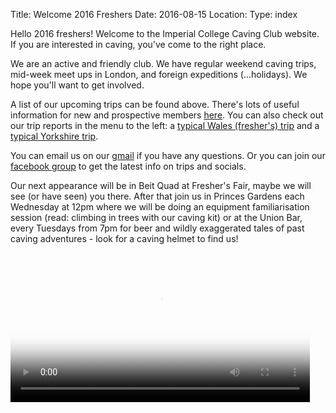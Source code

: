 Title: Welcome 2016 Freshers
Date: 2016-08-15
Location:
Type: index

Hello 2016 freshers! Welcome to the Imperial College Caving Club website. If you are interested in caving, you've come to the right place.

We are an active and friendly club. We have regular weekend caving trips, mid-week meet ups in London, and foreign expeditions (...holidays). We hope you'll want to get involved.

A list of our upcoming trips can be found above. There's lots of useful information for new and prospective members [here](/rcc/caving/pages/clubinfo.html). You can also check out our trip reports in the menu to the left: a [typical Wales (fresher's) trip](/rcc/caving/articles/wales-2013-10-25.html) and a [typical Yorkshire trip](/rcc/caving/articles/yorkshire-2014-11-28.html).

You can email us on our [gmail](http://www.google.com/recaptcha/mailhide/d?k=01pKgPf4L76j23E4ymTAu8fw==&c=CoX_UvK7tWMqLjrzhcaEXTCP8fRKKSw-Cl1eAzdIcj4=) if you have any questions. Or you can join our [facebook group](https://www.facebook.com/groups/578983745563159/) to get the latest info on trips and socials.

Our next appearance will be in Beit Quad at Fresher's Fair, maybe we will see (or have seen) you there. After that join us in Princes Gardens each Wednesday at 12pm where we will be doing an equipment familiarisation session (read: climbing in trees with our caving kit) or at the Union Bar, every Tuesdays from 7pm for beer and wildly exaggerated tales of past caving adventures - look for a caving helmet to find us!

<div class="center">
<video width="95%" controls poster="/rcc/caving/videos/promotional/CavingPromoVideo2015.jpg">
	<!-- MP4 must be first for iPad! -->
	<source src="/rcc/caving/videos/promotional/CavingPromoVideo2015.mp4" type="video/mp4" /><!-- Safari / iOS video / ie   -->
	<source src="/rcc/caving/videos/promotional/CavingPromoVideo2015.webm" type="video/webm" /><!-- Firefox / Opera / Chrome10 -->
</video>
</div>
